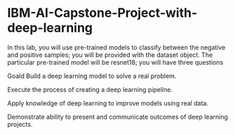 # IBM-AI-Capstone-Project-with-deep-learning
In this lab, you will use pre-trained models to classify between the negative and positive samples; you will be provided with the dataset object. The particular pre-trained model will be resnet18; you will have three questions


Goald
Build a deep learning model to solve a real problem.

Execute the process of creating a deep learning pipeline.

Apply knowledge of deep learning to improve models using real data.

Demonstrate ability to present and communicate outcomes of deep learning projects.
